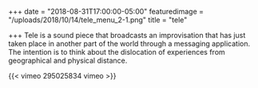 +++
date = "2018-08-31T17:00:00-05:00"
featuredimage = "/uploads/2018/10/14/tele_menu_2-1.png"
title = "tele"

+++
Tele is a sound piece that broadcasts an improvisation that has just taken place in another part of the world through a messaging application. The intention is to think about the dislocation of experiences from geographical and physical distance.

{{< vimeo 295025834 vimeo >}}